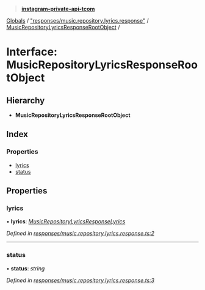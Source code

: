 > **[instagram-private-api-tcom](../README.md)**

[Globals](../README.md) / ["responses/music.repository.lyrics.response"](../modules/_responses_music_repository_lyrics_response_.md) / [MusicRepositoryLyricsResponseRootObject](_responses_music_repository_lyrics_response_.musicrepositorylyricsresponserootobject.md) /

# Interface: MusicRepositoryLyricsResponseRootObject

## Hierarchy

* **MusicRepositoryLyricsResponseRootObject**

## Index

### Properties

* [lyrics](_responses_music_repository_lyrics_response_.musicrepositorylyricsresponserootobject.md#lyrics)
* [status](_responses_music_repository_lyrics_response_.musicrepositorylyricsresponserootobject.md#status)

## Properties

###  lyrics

• **lyrics**: *[MusicRepositoryLyricsResponseLyrics](_responses_music_repository_lyrics_response_.musicrepositorylyricsresponselyrics.md)*

*Defined in [responses/music.repository.lyrics.response.ts:2](https://github.com/cuonglnhust/instagram-private-api-tcom/blob/3e16058/src/responses/music.repository.lyrics.response.ts#L2)*

___

###  status

• **status**: *string*

*Defined in [responses/music.repository.lyrics.response.ts:3](https://github.com/cuonglnhust/instagram-private-api-tcom/blob/3e16058/src/responses/music.repository.lyrics.response.ts#L3)*
